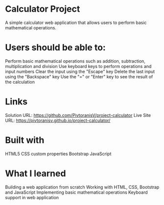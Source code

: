 # Calculator Project

A simple calculator web application that allows users to perform basic mathematical operations.

# Users should be able to:

Perform basic mathematical operations such as addition, subtraction, multiplication and division
Use keyboard keys to perform operations and input numbers
Clear the input using the "Escape" key
Delete the last input using the "Backspace" key
Use the "=" or "Enter" key to see the result of the calculation

# Links

Solution URL: https://github.com/PivtoranisV/project-calculator
Live Site URL: https://pivtoranisv.github.io/project-calculator/

# Built with

HTML5
CSS custom properties
Bootstrap
JavaScript

# What I learned

Building a web application from scratch
Working with HTML, CSS, Bootstrap and JavaScript
Implementing basic mathematical operations
Keyboard support in web application

